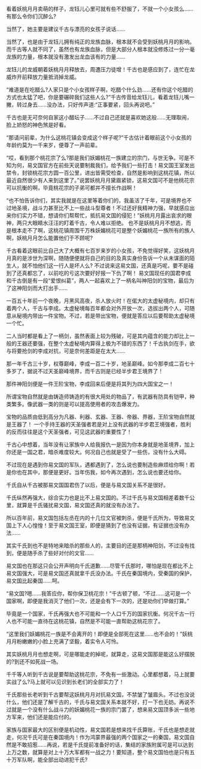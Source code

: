 看着妖桃月月卖萌的样子，龙钰儿心里可就有些不舒服了，不就一个小女孩么……有那么令你们沉醉么?

当然了，她主要是建议千古与漂亮的女孩子说话……

当然了，也是由于龙钰儿拥有纯正的龙族血脉，根本就不会受到妖桃月月的影响。而千古等人就不同了，虽然也有龙族血脉，但是大部分人根本就没修炼过一分一毫龙族的力量，根本就没有激发出龙血该有的力量……

龙钰儿的龙威朝着妖桃月月释放去，周遭压力徒增！千古也是感应到了，连忙在龙威炸开前释放力量抵消掉龙威。

“难道是在吃醋么?人家只是个小女孩样子啊，吃醋个什么劲……还有你这个吃醋的方式也太猛了吧，你是要碾碎我们这些人么?”千古传音给龙钰儿，看着龙钰儿嘴一撇，转过身去……没办法，只好传声道:“正事要紧，回头再说吧。”

千古也是无可奈何自家这小醋坛子……不过自己还就是喜欢她这般……无理取闹，脸上娇怒的神色煞是好看。

“那请问前辈，为什么这桃花镇会变成这个样子呢?”千古估计着眼前这个小女孩的年龄约莫为一千来岁，便尊了一声前辈。

“哎，看到那个桃花宗了么?那是我们妖媚桃花一族建立的宗门，与世无争。可是不知为何，易文国官方在前些天说要制裁我们，给予我们一些打击！易文国王室发出禁令，封锁桃花宗方圆一百公里，进出皆需受检查，自然是影响到这桃花镇，所以最近自然很少有人来到这里了。”说罢妖桃月月黛眉紧锁，这易文国可不是他桃花宗可以抗衡的啊，毕竟桃花宗的子弟可都并不擅长作战啊！

“也不怕告诉你们，其实我就是在这里等着你们的，我虽活了千年，可是境界也不过地圣境，战斗力甚至比不上一些战斗型尊者！不过还好我精神力强，早就感应出来你们实力不错，想请你们帮帮忙，抵抗易文国的侵犯！”妖桃月月露出哀求的眼神，两只大眼睛水汪汪的盯着千古，令人难以拒绝。
也不是妖桃月月不想逃，而是根本走不了啊，这桃花镇周围千万株妖媚桃花可是整个妖媚桃花一族所有的族人啊，妖桃月月怎么能置他们于不顾呢?

千古看着这眼前比自己大了大概有七百岁来岁的小女孩，不免觉得好笑，这妖桃月月真的是涉世为深啊，随随便便就将自己的目的及真实身份告诉一个从未谋面的陌生人，就不怕他们这一行人是坏人么?
不过说来这易文国，还真是巧呢，要不是碰到了还真都忘了，以前吃的亏这次要好好报一下仇了啊！
易文国现任的国君李成和千古倒是有一段“爱恨纠葛”，两人一起喜欢上了一柄名叫神阳剑的宝物，最后为了这神阳剑而大打出手……

一百五十年前一个夜晚，月黑风高夜，杀人放火时！在偌大的太虚秘境内，却只有着两个人，千古与李成。太虚秘境每百年都会对外开放一次，选拔出两个人，可随意从秘境内带出一件宝物。不过，若是带出宝物，便就是答应以后要帮助太虚秘境一个忙。

二人当时都是看上了一柄剑，虽然表面上较为残破，可是其内蕴含的能力却比上一般的王器还要强，在整个太虚秘境内算得上极为不错的东西了！千古执剑在手，欲与将要抢剑的李成对抗，可是奈何差距是在太大……

那一年千古三十岁，权尊巅峰，李成一百二十岁，地圣巅峰。如今那李成二百七十多岁了，据说不过天圣巅峰境界，而千古则是已经半步君王境界了！

那件神阳剑便是一件王阶宝物，李成回来后便是将其列为四大国宝之一！

所谓宝物自然就是由铸造师铸造的有很大用处的物品了，有武器有防具有铠甲，种类繁多。像武器一类的则是可以提高使用者的攻击爆发力。

宝物的品质由低到高分为凡器、利器、玄器、王器、帝器、界器，王阶宝物自然就是王器了！
一个手持王器的天圣强者若是对上没有武器的半步君王境强者，胜利的反而往往是这个天圣强者，可见这武器的重要性了！

千古心中想着，当年没有让家族中人给我报仇一是因为你本身就是地圣境界，加上你还是一国之君，暗杀难度较大。何况自己也就是受了一些伤，没有什么大碍。

不过现在是遇到你易文国的军队，遇都遇到了，怎么说也要制造些麻烦给你啊！若是你也在其中，那便是更好。当年伤我，如今再次遇到，怎么说也要还给你。

千氏自从千古被那易文国国君伤了以后，便是与易文国关系不是很好。

千氏纵然再强大，综合实力也是比不上易文国的。不过千氏与易文国相差着数千公里，就算是千氏骚扰易文国，易文国还真的就没有办法了。

所以百年前，易文国包括左丞在内的十几位文官被刺杀，便是千氏所为，导致易文国上下人心惶惶！至于易文国王室，即便是猜到了也没有证据，有证据也没有办法……

其实千氏到也不是特地来暗杀的那些人的，主要目的还是那柄神阳剑，不过没有找到，便是随手杀了些好对付的文官……

易文国也在那这只会公开声明向千氏道歉……尽管千氏那时，哪怕是现在都比不上易文国强大，可是易文国还真就拿千氏没办法。千氏在秦国境内，受秦国的保护，易文国比起秦国……呵。

“易文国?嗯……我答应你，帮你保卫桃花宗！”千古顿了顿，“不过……这可是一个国家啊，即便是我消灭了他们一次，还是会有下一次的，还是劝你们早做打算。”

毕竟是一个国家，千氏再强大也不可能和一个人口千万的国家抗衡。何况千古一行人也不可能一直待在这桃花镇，自然是不可能一直帮助这桃花宗了。

“这里我们妖媚桃花一族是不会离开的！即便是全部死在这里……也不会的！”妖桃月月粉嫩嫩的小脸上充满了坚毅，着实令人可怜。

其实妖桃月月也想走啊，可是哪能走的掉呢，就算走，这易文国那是能这么好摆脱的?到还不如死战一场。

千千等人听到千古说是要帮助这桃花宗，不免有一些激动。心里都想着，马上就要实战了么?马上就可以见识到长老们的全部实力了！

千氏那些长老听到千古要帮这妖桃月月对抗易文国，不禁皱了皱眉头。不过也没说什么，他们还是了解千古的，千氏与易文国关系本就不好，打一下也无妨。再说不过就是一个没有什么战斗力的妖媚桃花一族的宗门罢了，想来易文国顶多派一些地方军来，他们还是能应付的。

家族与国家最大的区别便是机动性，易文国若是想来找千氏算账，千氏也是想走就走，何况千氏可是在秦国境内！作为鸿蒙界最强的两个国家之一的秦国，易文国自然是不敢招惹……再说，若是千氏提前准备好的话，集结的家族附属可是可以达到上万之数，就算是对上十万大军都有一战之力！要知道，整个易文国怕也是只有五十万军队啊，能全部出动进犯千氏?